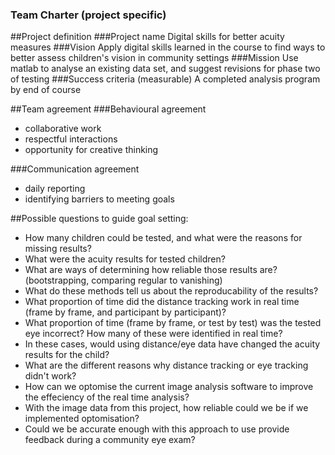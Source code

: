 ### Team Charter (project specific)
##Project definition
###Project name
Digital skills for better acuity measures
###Vision
Apply digital skills learned in the course to find ways to better assess children's vision in community settings
###Mission
Use matlab to analyse an existing data set, and suggest revisions for phase two of testing
###Success criteria (measurable)
A completed analysis program by end of course


##Team agreement
###Behavioural agreement
* collaborative work
* respectful interactions
* opportunity for creative thinking

###Communication agreement
* daily reporting
* identifying barriers to meeting goals


##Possible questions to guide goal setting:
* How many children could be tested, and what were the reasons for missing results?
* What were the acuity results for tested children?
* What are ways of determining how reliable those results are? (bootstrapping, comparing regular to vanishing)
* What do these methods tell us about the reproducability of the results?
* What proportion of time did the distance tracking work in real time (frame by frame, and participant by participant)?
* What proportion of time (frame by frame, or test by test) was the tested eye incorrect? How many of these were identified in real time?
* In these cases, would using distance/eye data have changed the acuity results for the child? 
* What are the different reasons why distance tracking or eye tracking didn't work?
* How can we optomise the current image analysis software to improve the effeciency of the real time analysis?
* With the image data from this project, how reliable could we be if we implemented optomisation?
* Could we be accurate enough with this approach to use provide feedback during a community eye exam?
